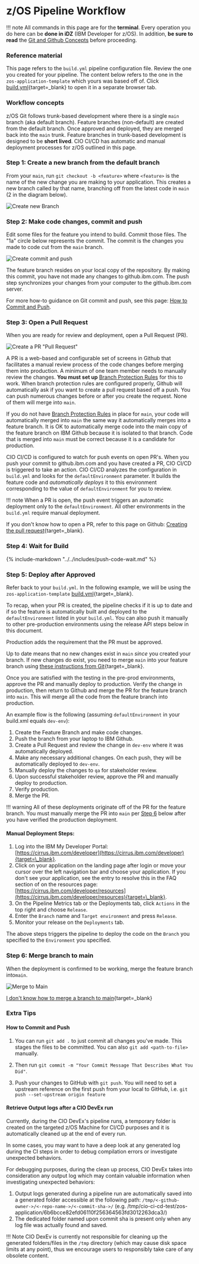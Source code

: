 # z/OS Pipeline Workflow

!!! note
    All commands in this page are for the **terminal**. Every operation you do here can be **done in iDZ** (IBM Developer for z/OS).  In addition, **be sure to read** the [Git and Github Concepts](../concepts/git-and-github.md) before proceeding.

### Reference material
This page refers to the `build.yml` pipeline configuration file.  Review the one you created for your pipeline.  The content below refers to the one in the  `zos-application-template` which yours was based off of.  Click [build.yml](https://github.ibm.com/cio-ci-cd/zos-application-template/blob/main/build.yml){target=\_blank} to open it in a separate browser tab.

### Workflow concepts
z/OS Git follows trunk-based development where there is a single `main` branch (aka default branch). Feature branches (non-default) are created from the default branch. Once approved and deployed, they are merged back into the `main` trunk.  Feature branches in trunk-based development is designed to be **short lived**.  CIO CI/CD has automatic and manual deployment processes for z/OS outlined in this page.

### Step 1: Create a new branch from the default branch

From your `main`, run `git checkout -b <feature>` where `<feature>` is the name of the new change you are making to your application. This creates a new branch called by that name, branching off from the latest code in `main` (2 in the diagram below).

![Create new Branch](../../images/zos/zos-branching/step-1.drawio.png)

### Step 2: Make code changes, commit and push

Edit some files for the feature you intend to build. Commit those files.  The "1a" circle below represents the commit.  The commit is the changes you made to code cut from the `main` branch.

![Create commit and push](../../images/zos/zos-branching/step-2.drawio.png)

The feature branch resides on your local copy of the repository.  By making this commit, you have not made any changes to github.ibm.com.  The push step synchronizes your changes from your computer to the github.ibm.com server.

For more how-to guidance on Git commit and push, see this page: [How to Commit and Push](#how-to-commit-and-push).

### Step 3: Open a Pull Request

 When you are ready for review and deployment, open a Pull Request (PR).

 ![Create a PR "Pull Request"](../../images/zos/zos-branching/step-3.drawio.png)

A PR is a web-based and configurable set of screens in Github that facilitates a manual review process of the code changes before merging them into production.  A minimum of one team member needs to manually review the changes. **You must set up** [Branch Protection Rules](../../branch-protection-rules.md) for this to work. When branch protection rules are configured properly, Github will automatically ask if you want to create a pull request based off a push.  You can push numerous changes before or after you create the request.  None of them will merge into `main`.

If you do not have [Branch Protection Rules](../../branch-protection-rules.md) in place for `main`, your code will automatically merged into `main` the same way it automatically merges into a feature branch.  It is OK to automatically merge code into the main copy of the feature branch on IBM Github because it is isolated to that branch.  Code that is merged into `main` must be correct because it is a candidate for production.

CIO CI/CD is configured to watch for push events on open PR's.  When you push your commit to github.ibm.com and you have created a PR, CIO CI/CD is triggered to take an action. CIO CI/CD analyzes the configuration in `build.yml` and looks for the `defaultEnvironment` parameter.  It builds the feature code and *automatically deploys* it to this environment corresponding to the value of `defaultEnvironment` for you to review.

!!! note
    When a PR is open, the push event triggers an automatic deployment only to the `defaultEnvironment`.  All other environments in the `build.yml` require manual deployment.

If you don't know how to open a PR, refer to this page on Github: [Creating the pull request](https://docs.github.com/en/pull-requests/collaborating-with-pull-requests/proposing-changes-to-your-work-with-pull-requests/creating-a-pull-request#creating-the-pull-request){target=\_blank}.

### Step 4: Wait for Build

{%
  include-markdown "../../includes/push-code-wait.md"
%}

### Step 5: Deploy after Approved

Refer back to your `build.yml`.  In the following example, we will be using the `zos-application-template` [build.yml](https://github.ibm.com/cio-ci-cd/zos-application-template/blob/main/build.yml){target=\_blank}.

To recap, when your PR is created, the pipeline checks if it is up to date and if so the feature is automatically built and deployed to the `defaultEnvironment` listed in your `build.yml`.  You can also push it manually to other pre-production environments using the release API steps below in this document.

Production adds the requirement that the PR must be approved.

Up to date means that no new changes exist in `main` *since* you created your branch.  If new changes do exist, you need to merge `main` into your feature branch using [these instructions from Git](https://git-scm.com/docs/git-merge){target=\_blank}.

Once you are satisfied with the testing in the pre-prod environments, approve the PR and manually deploy to production.  Verify the change in production, then return to Github and merge the PR for the feature branch into `main`.  This will merge all the code from the feature branch into production.

An example flow is the following (assuming `defaultEnvironment` in your build.xml equals `dev-env`):

1. Create the Feature Branch and make code changes.
1. Push the branch from your laptop to IBM Github.
1. Create a Pull Request and review the change in `dev-env` where it was automatically deployed.
1. Make any necessary additional changes.  On each push, they will be automatically deployed to `dev-env`.
1. Manually deploy the changes to `qa` for stakeholder review.
1. Upon successful stakeholder review, approve the PR and manually deploy to production.
1. Verify production.
1. Merge the PR.

!!! warning
    All of these deployments originate off of the PR for the feature branch.  You must manually merge the PR into `main` per [Step 6](#step-6-merge-branch-to-main) below after you have verified the production deployment.

#### Manual Deployment Steps:

1. Log into the IBM My Developer Portal: [https://cirrus.ibm.com/developer](https://cirrus.ibm.com/developer){target=\_blank}.
2. Click on your application on the landing page after login or move your cursor over the left navigation bar and choose your application. If you don't see your application, see the entry to resolve this in the FAQ section of on the resources page: [https://cirrus.ibm.com/developer/resources](https://cirrus.ibm.com/developer/resources){target=\_blank}.
3. On the Pipeline Metrics tab or the Deployments tab, click `Actions` in the top right and choose `Release`.
4. Enter the `Branch` name and `Target environment` and press `Release`.
5. Monitor your release on the `Deployments` tab.

The above steps triggers the pipeline to deploy the code on the `Branch` you specified to the `Environment` you specified.

### Step 6: Merge branch to main

When the deployment is confirmed to be working, merge the feature branch into`main`.

![Merge to Main](../../images/zos/zos-branching/step-4.drawio.png)

[I don't know how to merge a branch to main](https://docs.github.com/en/pull-requests/collaborating-with-pull-requests/incorporating-changes-from-a-pull-request/merging-a-pull-request#merging-a-pull-request){target=\_blank}

### Extra Tips

#### How to Commit and Push

1. You can run `git add .` to just commit all changes you've made. This stages the files to be committed. You can also `git add <path-to-file>` manually.

1. Then run `git commit -m "Your Commit Message That Describes What You Did"`.

1. Push your changes to GitHub with `git push`. You will need to set a upstream reference on the first push from your local to GitHub, i.e.
   `git push --set-upstream origin feature`

#### Retrieve Output logs after a CIO DevEx run

Currently, during the CIO DevEx's pipeline runs, a temporary folder is created on the targeted z/OS Machine for CI/CD purposes and it is automatically cleaned up at the end of every run.

In some cases, you may want to have a deep look at any generated log during the CI steps in order to debug compilation errors or investigate unexpected behaviors.

For debugging purposes, during the clean up process, CIO DevEx takes into consideration any output log which may contain valuable information when investigating unexpected behaviors:

1. Output logs generated during a pipeline run are automatically saved into a generated folder accessible at the following path: `/tmp/<-github-owner->/<-repo-name->/<-commit-sha->/` (e.g. /tmp/cio-ci-cd-test/zos-application/6b6bcce82efd06110f256364563fd3012263dca3/)
1. The dedicated folder named upon commit sha is present only when any log file was actually found and saved.

!!! Note
    CIO DexEv is currently not responsible for cleaning up the generated folders/files in the `/tmp` directory (which may cause disk space limits at any point), thus we encourage users to responsibly take care of any obsolete content.